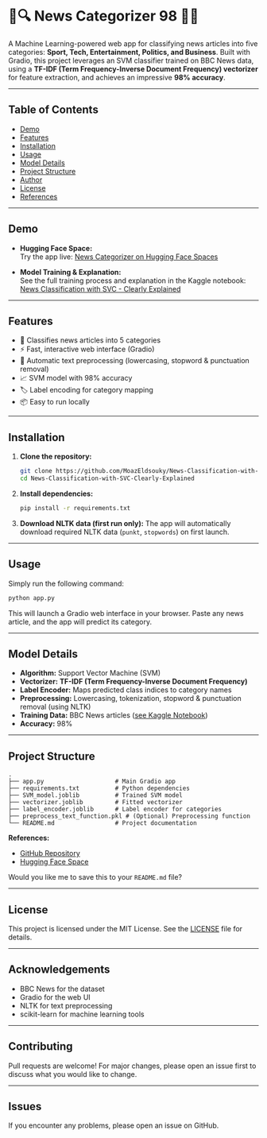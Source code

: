 # 📰🔍 News Categorizer 98 🎯✨

A Machine Learning-powered web app for classifying news articles into five categories: **Sport, Tech, Entertainment, Politics, and Business**. Built with Gradio, this project leverages an SVM classifier trained on BBC News data, using a **TF-IDF (Term Frequency-Inverse Document Frequency) vectorizer** for feature extraction, and achieves an impressive **98% accuracy**.

---

## Table of Contents

- [Demo](#demo)
- [Features](#features)
- [Installation](#installation)
- [Usage](#usage)
- [Model Details](#model-details)
- [Project Structure](#project-structure)
- [Author](#author)
- [License](#license)
- [References](#references)

---

## Demo

- **Hugging Face Space:**  
  Try the app live: [News Categorizer on Hugging Face Spaces](https://huggingface.co/spaces/moazx/News_Categorizer)

- **Model Training & Explanation:**  
  See the full training process and explanation in the Kaggle notebook:  
  [News Classification with SVC - Clearly Explained](https://www.kaggle.com/code/moazeldsokyx/news-classification-with-svc-clearly-explained)

---

## Features

- 📰 Classifies news articles into 5 categories
- ⚡ Fast, interactive web interface (Gradio)
- 🧹 Automatic text preprocessing (lowercasing, stopword & punctuation removal)
- 📈 SVM model with 98% accuracy
- 🏷️ Label encoding for category mapping
- 📦 Easy to run locally

---

## Installation

1. **Clone the repository:**
   ```bash
   git clone https://github.com/MoazEldsouky/News-Classification-with-SVC-Clearly-Explained.git
   cd News-Classification-with-SVC-Clearly-Explained
   ```

2. **Install dependencies:**
   ```bash
   pip install -r requirements.txt
   ```

3. **Download NLTK data (first run only):**
   The app will automatically download required NLTK data (`punkt`, `stopwords`) on first launch.

---

## Usage

Simply run the following command:

```bash
python app.py
```

This will launch a Gradio web interface in your browser. Paste any news article, and the app will predict its category.

---

## Model Details

- **Algorithm:** Support Vector Machine (SVM)
- **Vectorizer:** **TF-IDF (Term Frequency-Inverse Document Frequency)**
- **Label Encoder:** Maps predicted class indices to category names
- **Preprocessing:** Lowercasing, tokenization, stopword & punctuation removal (using NLTK)
- **Training Data:** BBC News articles ([see Kaggle Notebook](https://www.kaggle.com/code/moazeldsokyx/news-classification-with-svc-clearly-explained))
- **Accuracy:** 98%

---

## Project Structure

```
.
├── app.py                    # Main Gradio app
├── requirements.txt          # Python dependencies
├── SVM_model.joblib          # Trained SVM model
├── vectorizer.joblib         # Fitted vectorizer
├── label_encoder.joblib      # Label encoder for categories
├── preprocess_text_function.pkl # (Optional) Preprocessing function
└── README.md                 # Project documentation
```

**References:**
- [GitHub Repository](https://github.com/MoazEldsouky/News-Classification-with-SVC-Clearly-Explained)
- [Hugging Face Space](https://huggingface.co/spaces/moazx/News_Categorizer)

Would you like me to save this to your `README.md` file?

---


## License

This project is licensed under the MIT License. See the [LICENSE](LICENSE) file for details.

---


## Acknowledgements

- BBC News for the dataset
- Gradio for the web UI
- NLTK for text preprocessing
- scikit-learn for machine learning tools

---

## Contributing

Pull requests are welcome! For major changes, please open an issue first to discuss what you would like to change.

---

## Issues

If you encounter any problems, please open an issue on GitHub.
